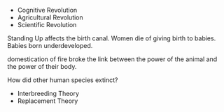 * Cognitive Revolution
* Agricultural Revolution
* Scientific Revolution

Standing Up affects the birth canal.
Women die of giving birth to babies.
Babies born underdeveloped.

domestication of fire broke the link between the power of the animal
and the power of their body.

How did other human species extinct?
* Interbreeding Theory
* Replacement Theory

